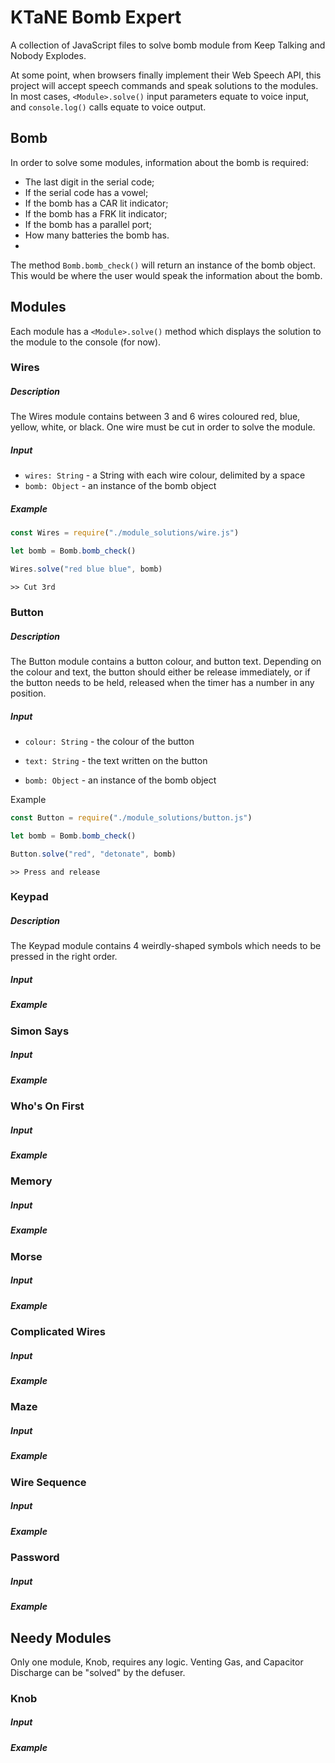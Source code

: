# KTaNE Bomb Expert

A collection of JavaScript files to solve bomb module from Keep Talking and Nobody Explodes.



At some point, when browsers finally implement their Web Speech API, this project will accept speech commands and speak solutions to the modules. In most cases, `<Module>.solve()` input parameters equate to voice input, and `console.log()` calls equate to voice output.



## Bomb

In order to solve some modules, information about the bomb is required:

- The last digit in the serial code;
- If the serial code has a vowel;
- If the bomb has a CAR lit indicator;
- If the bomb has a FRK lit indicator;
- If the bomb has a parallel port;
- How many batteries the bomb has.
- 

The method `Bomb.bomb_check()` will return an instance of the bomb object. This would be where the user would speak the information about the bomb.



## Modules

Each module has a `<Module>.solve()` method which displays the solution to the module to the console (for now).



### Wires

##### Description

The Wires module contains between 3 and 6 wires coloured red, blue, yellow, white, or black. One wire must be cut in order to solve the module.



##### Input

- `wires: String` - a String with each wire colour, delimited by a space
- `bomb: Object` - an instance of the bomb object



##### Example

```javascript
const Wires = require("./module_solutions/wire.js")

let bomb = Bomb.bomb_check()

Wires.solve("red blue blue", bomb)
```

```shell
>> Cut 3rd
```





 ### Button

##### Description

The Button module contains a button colour, and button text. Depending on the colour and text, the button should either be release immediately, or if the button needs to be held, released when the timer has a number in any position.



##### Input

- `colour: String` - the colour of the button

- `text: String` - the text written on the button

- `bomb: Object` - an instance of the bomb object

  

Example

```javascript
const Button = require("./module_solutions/button.js")

let bomb = Bomb.bomb_check()

Button.solve("red", "detonate", bomb)
```

```shell
>> Press and release
```



### Keypad

##### Description

The Keypad module contains 4 weirdly-shaped symbols which needs to be pressed in the right order.



##### Input



##### Example



### Simon Says

##### Input

##### Example



### Who's On First

##### Input

##### Example



### Memory

##### Input

##### Example



### Morse

##### Input

##### Example



### Complicated Wires

##### Input

##### Example



### Maze

##### Input

##### Example



### Wire Sequence

##### Input

##### Example



### Password

##### Input

##### Example



## Needy Modules

Only one module, Knob, requires any logic. Venting Gas, and Capacitor Discharge can be "solved" by the defuser.

### Knob

##### Input

##### Example